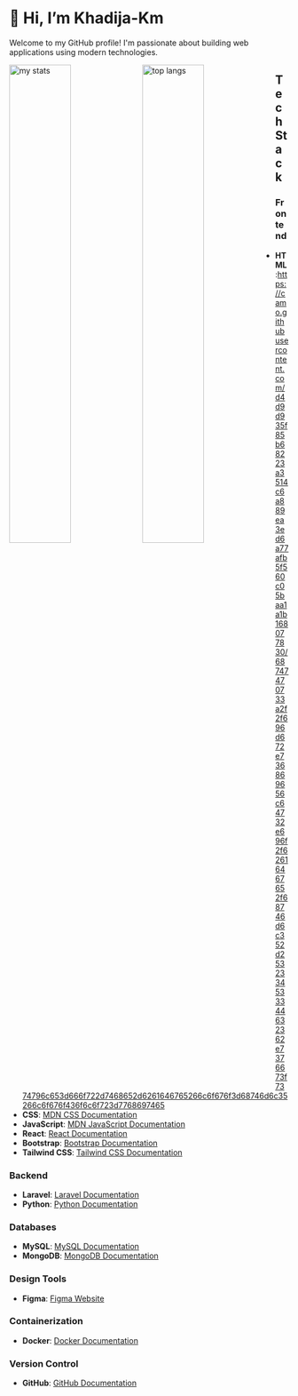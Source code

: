 # 👋 Hi, I’m Khadija-Km
Welcome to my GitHub profile! I'm passionate about building web applications using modern technologies.

<img alt="my stats" align="left" width="47%" src="http://github-readme-stats.vercel.app/api?username=Khadija-Km "/>
<img alt="top langs" align="left" width="47%" src="http://github-readme-stats.vercel.app/api/top-langs/?username=Khadija-Km&layout=compact"/>


## Tech Stack

### Frontend
- **HTML**:https://camo.githubusercontent.com/d4d9d935f85b68223a3514c6a889ea3ed6a77afb5f560c05baa1a1b168077830/68747470733a2f2f696d672e736869656c64732e696f2f62616467652f68746d6c352d2532334533344632362e7376673f7374796c653d666f722d7468652d6261646765266c6f676f3d68746d6c35266c6f676f436f6c6f723d7768697465
- **CSS**: [MDN CSS Documentation](https://developer.mozilla.org/en-US/docs/Web/CSS)
- **JavaScript**: [MDN JavaScript Documentation](https://developer.mozilla.org/en-US/docs/Web/JavaScript)
- **React**: [React Documentation](https://reactjs.org/docs/getting-started.html)
- **Bootstrap**: [Bootstrap Documentation](https://getbootstrap.com/docs/)
- **Tailwind CSS**: [Tailwind CSS Documentation](https://tailwindcss.com/docs)

### Backend
- **Laravel**: [Laravel Documentation](https://laravel.com/docs)
- **Python**: [Python Documentation](https://docs.python.org/3/)

### Databases
- **MySQL**: [MySQL Documentation](https://dev.mysql.com/doc/)
- **MongoDB**: [MongoDB Documentation](https://docs.mongodb.com/)

### Design Tools
- **Figma**: [Figma Website](https://www.figma.com/)

### Containerization
- **Docker**: [Docker Documentation](https://docs.docker.com/)

### Version Control
- **GitHub**: [GitHub Documentation](https://docs.github.com/en)



